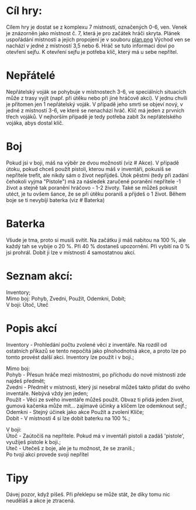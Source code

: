 # Cíl hry:
Cílem hry je dostat se z komplexu 7 místností, označených 0-6, ven. Venek je znázorněn jako místnost č. 7, která je pro začátek hráči skryta.
Plánek uspořádání místností a jejich propojení je v souboru [plan.png](plan.png)
Východ ven se nachází v jedné z místností 3,5 nebo 6. Hráč se tuto informaci doví po otevření sejfu. K otevření sejfu je potřeba klíč, který má u sebe nepřítel.
# Nepřátelé
Nepřátelský voják se pohybuje v místnostech 3-6, ve speciálních situacích může z trasy vyjít (např. při útěku nebo při jiné hráčově akci).
V jednu chvíli je přítomen jen 1 nepřátelský voják. V případě jeho smrti se objeví nový, v jedné z místností 3-6, ve které se nenachází hráč.
Klíč má jeden z prvních třech vojáků. V nejhorším případě je tedy potřeba zabít 3x nepřátelského vojáka, abys dostal klíč.
# Boj
Pokud jsi v boji, máš na výběr ze dvou možností (viz # Akce). V případě útoku, pokud chceš použít pistoli, kterou máš v inventáři, pokusíš se nepřítele trefit, ale nikdy sám o život nepřijdeš. Útok pěstmi (tedy při zadání čehokoli vyjma "Pistole") má za následek zaručené poranění nepřítele -1 život a stejně tak poranění hráčovo - 1-2 životy.
Také se můžeš pokusit utéct, je tu ovšem šance, že se při útěku poraníš a přijdeš o 1 život.
Během boje se ti nevybíjí baterka (viz # Baterka)
# Baterka
Všude je tma, proto si musíš svítit. Na začátku ji máš nabitou na 100 %, ale každý tah se vybije o 20 %. Při 40 % dostaneš upozornění.
Při vybití na 0 % jsi prohrál.
Dobít ji lze v místnosti 4 samostatnou akcí.
# Seznam akcí:
Inventory;   
Mimo boj: Pohyb, Zvedni, Použít, Odemkni, Dobít;   
V boji: Útoč, Uteč
# Popis akcí
Inventory - Prohledání počtu zvolené věci z inventáře. Na rozdíl od ostatních příkazů se tento nepočítá jako plnohodnotná akce, a proto lze po tomto provést další akci. Inventory lze použít i v boji.;   
   
Mimo boj:   
    Pohyb - Přesun hráče mezi místnostmi, po příchodu do nové místnosti zde najdeš předmět;   
    Zvedni - Předmět v místnosti, který jsi nesebral můžeš takto přidat do svého inventáře. Nebývá vždy jen jeden;   
    Použít - Věci ze svého inventáře můžeš použít. Obvaz ti přidá jeden život, gumová kačenka může mít... zajímavé účinky a klíčem lze odemknout sejf.;   
    Odemkni - Stejný účinek jako akce Použít a zvolení Klíče;   
    Dobít - V místnosti 4 si lze dobít baterku na 100 %.;   
   
V boji:   
    Útoč - Zaútočíš na nepřítele. Pokud má v inventáři pistoli a zadáš 'pistole', využiješ pistole k boji.;   
    Uteč - Utečeš z boje, ale je tu možnost, že se zraníš.;   
Po tvojí akci provede svoji nepřítel
# Tipy
Dávej pozor, když píšeš. Při překlepu se může stát, že díky tomu nic neuděláš a akce je ztracená.
